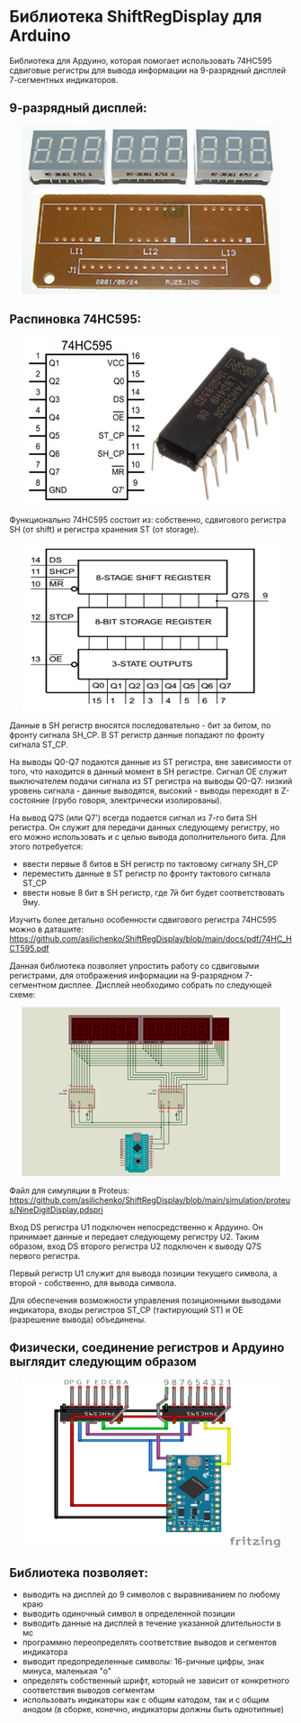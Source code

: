 # Библиотека ShiftRegDisplay для Arduino

Библиотека для Ардуино, которая помогает использовать 74HC595 сдвиговые регистры для вывода информации на 9-разрядный дисплей 7-сегментных индикаторов.

## 9-разрядный дисплей:
<p align="center">
  <img width="460" height="300" src="https://github.com/asilichenko/ShiftRegDisplay/blob/main/docs/img/9_digit_display.jpg">
</p>

## Распиновка 74HC595:
<p align="center">
  <img width="460" height="300" src="https://github.com/asilichenko/ShiftRegDisplay/blob/main/docs/img/74HC595.jpg">
</p>

Функционально 74HC595 состоит из: собственно, сдвигового регистра SH (от shift) и регистра хранения ST (от storage).

<p align="center">
  <img width="460" height="300" src="https://github.com/asilichenko/ShiftRegDisplay/blob/main/docs/img/74hc595_functional.png">
</p>

Данные в SH регистр вносятся последовательно - бит за битом, по фронту сигнала SH_CP. В ST регистр данные попадают по фронту сигнала ST_CP.

На выводы Q0-Q7 подаются данные из ST регистра, вне зависимости от того, что находится в данный момент в SH регистре. Сигнал OE служит выключателем подачи сигнала из ST регистра на выводы Q0-Q7: низкий уровень сигнала - данные выводятся, высокий - выводы переходят в Z-состояние (грубо говоря, электрически изолированы).

На вывод Q7S (или Q7') всегда подается сигнал из 7-го бита SH регистра. Он служит для передачи данных следующему регистру, но его можно использовать и с целью вывода дополнительного бита. Для этого потребуется:
- ввести первые 8 битов в SH регистр по тактовому сигналу SH_CP
- переместить данные в ST регистр по фронту тактового сигнала ST_CP
- ввести новые 8 бит в SH регистр, где 7й бит будет соответствовать 9му.

Изучить более детально особенности сдвигового регистра 74HC595 можно в даташите: https://github.com/asilichenko/ShiftRegDisplay/blob/main/docs/pdf/74HC_HCT595.pdf

Данная библиотека позволяет упростить работу со сдвиговыми регистрами, для отображения информации на 9-разрядном 7-сегментном дисплее. Дисплей необходимо собрать по следующей схеме:

<p align="center">
  <img width="460" height="300" src="https://github.com/asilichenko/ShiftRegDisplay/blob/main/docs/img/proteus.jpg">
</p>

Файл для симуляции в Proteus: https://github.com/asilichenko/ShiftRegDisplay/blob/main/simulation/proteus/NineDigitDisplay.pdsprj

Вход DS регистра U1 подключен непосредственно к Ардуино. Он принимает данные и передает следующему регистру U2. Таким образом, вход DS второго регистра U2 подключен к выводу Q7S первого регистра.

Первый регистр U1 служит для вывода позиции текущего символа, а второй - собственно, для вывода символа.

Для обеспечения возможности управления позиционными выводами индикатора, входы регистров ST_CP (тактирующий ST) и OE (разрешение вывода) объединены.

## Физически, соединение регистров и Ардуино выглядит следующим образом
<p align="center">
  <img width="460" height="300" src="https://github.com/asilichenko/ShiftRegDisplay/blob/main/docs/img/fritzing.jpg">
</p>

## Библиотека позволяет:
- выводить на дисплей до 9 символов с выравниванием по любому краю
- выводить одиночный символ в определенной позиции
- выводить данные на дисплей в течение указанной длительности в мс
- программно переопределять соответствие выводов и сегментов индикатора
- выводит предопределенные символы: 16-ричные цифры, знак минуса, маленькая "о"
- определять собственный шрифт, который не зависит от конкретного соответствия выводов сегментам
- использовать индикаторы как с общим катодом, так и с общим анодом (в сборке, конечно, индикаторы должны быть однотипные)
